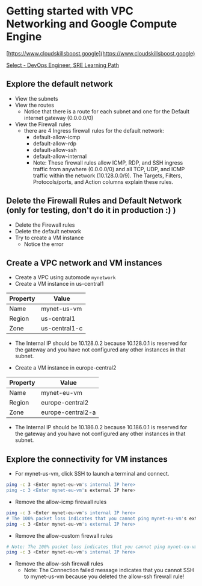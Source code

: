 # Getting started with VPC Networking and Google Compute Engine

[https://www.cloudskillsboost.google](https://www.cloudskillsboost.google)

[Select - DevOps Engineer, SRE Learning Path](https://www.cloudskillsboost.google/paths)


## Explore the default network


- View the subnets
- View the routes
  - Notice that there is a route for each subnet and one for the Default internet gateway (0.0.0.0/0)
- View the Firewall rules
  - there are 4 Ingress firewall rules for the default network:
     - default-allow-icmp
     - default-allow-rdp
     - default-allow-ssh
     - default-allow-internal
     - Note: These firewall rules allow ICMP, RDP, and SSH ingress traffic from anywhere (0.0.0.0/0) and all TCP, UDP, and ICMP traffic within the network (10.128.0.0/9). The Targets, Filters, Protocols/ports, and Action columns explain these rules.

## Delete the Firewall Rules and Default Network (only for testing, don't do it in production :) )

- Delete the Firewall rules
- Delete the default network
- Try to create a VM instance
  - Notice the error


## Create a VPC network and VM instances

- Create a VPC using automode `mynetwork`
- Create a VM instance in us-central1

| Property | Value          |
|----------|----------------|
| Name     | mynet-us-vm    | 
| Region   | us-central1    |
| Zone     | us-central1-c  |

- The Internal IP should be 10.128.0.2 because 10.128.0.1 is reserved for the gateway and you have not configured any other instances in that subnet.

- Create a VM instance in europe-central2

| Property | Value              |
|----------|--------------------|
| Name     | mynet-eu-vm        | 
| Region   | europe-central2    |
| Zone     | europe-central2-a  |

- The Internal IP should be 10.186.0.2 because 10.186.0.1 is reserved for the gateway and you have not configured any other instances in that subnet.

## Explore the connectivity for VM instances

- For mynet-us-vm, click SSH to launch a terminal and connect.

```bash
ping -c 3 <Enter mynet-eu-vm's internal IP here>
ping -c 3 <Enter mynet-eu-vm's external IP here>
```

- Remove the allow-icmp firewall rules

```bash
ping -c 3 <Enter mynet-eu-vm's internal IP here>
# The 100% packet loss indicates that you cannot ping mynet-eu-vm's external IP. This is expected because you deleted the allow-icmp firewall rule!
ping -c 3 <Enter mynet-eu-vm's external IP here>
```

- Remove the allow-custom firewall rules

```bash
# Note: The 100% packet loss indicates that you cannot ping mynet-eu-vm's internal IP. This is expected because you deleted the allow-custom firewall rule!
ping -c 3 <Enter mynet-eu-vm's internal IP here>
```

- Remove the allow-ssh firewall rules
  - Note: The Connection failed message indicates that you cannot SSH to mynet-us-vm because you deleted the allow-ssh firewall rule!
